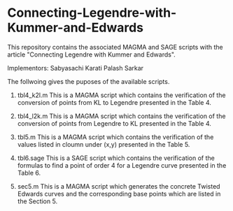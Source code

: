 # Connecting-Legendre-with-Kummer-and-Edwards
This repository contains the associated MAGMA and SAGE scripts with the article
"Connecting Legendre with Kummer and Edwards". 

Implementors:
     Sabyasachi Karati
     Palash Sarkar

The follwoing gives the puposes of the available scripts.

1. tbl4_k2l.m
        This is a MAGMA script which contains the verification of the conversion of points from KL to Legendre
        presented in the Table 4.
        
2. tbl4_l2k.m
        This is a MAGMA script which contains the verification of the conversion of points from Legendre to KL
        presented in the Table 4.
        
3. tbl5.m
        This is a MAGMA script which contains the verification of the values listed in cloumn under (x,y)
        presented in the Table 5.
        
4. tbl6.sage
        This is a SAGE script which contains the verification of the formulas to find a point of order 4 for a
        Legendre curve presented in the Table 6.
        
5. sec5.m
        This is a MAGMA script which generates the concrete Twisted Edwards curves and the corresponding base
        points which are listed in the Section 5.
